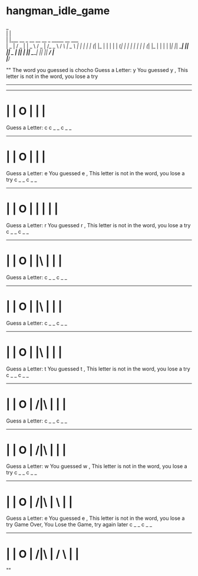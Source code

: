 # hangman_idle_game


 _                                             
| |                                            
| |___    __ _      __ __    __ _     _____      __       ___  
|  _  |  / _  |    |  _  \  / _  |  /_   _ \   /  _\    |  _ \ 
| | | | | (_| |_   | | | | | (_| |  | | | | | | (_| |_  | | | |
|_| |_|  \______|  |_| |_|  \___ |  |_| | |_|  \______| |_| |_|
                             __/ |                      
                            |___/

""
The word you guessed is chocho
Guess a Letter: y
You guessed y , This letter is not in the word, you lose a try
_ _ _ _ _ _

  ________
   |     \|
   O      |
          |
          |
  =========
  
Guess a Letter: c
c _ _ c _ _

  ________
   |     \|
   O      |
          |
          |
  =========
  
Guess a Letter: e
You guessed e , This letter is not in the word, you lose a try
c _ _ c _ _

  ________
   |     \|
   O      |
   |      |
          |
          |
  =========
   
Guess a Letter: r
You guessed r , This letter is not in the word, you lose a try
c _ _ c _ _

  ________
   |     \|
   O      |
   |\     |
          |
          |
  =========
  
Guess a Letter: 
c _ _ c _ _

  ________
   |     \|
   O      |
   |\     |
          |
          |
  =========
  
Guess a Letter: 
c _ _ c _ _

  ________
   |     \|
   O      |
   |\     |
          |
          |
  =========
  
Guess a Letter: t
You guessed t , This letter is not in the word, you lose a try
c _ _ c _ _

  ________
   |     \|
   O      |
  /|\     |
          |
          |
  =========
  
Guess a Letter: 
c _ _ c _ _

  ________
   |     \|
   O      |
  /|\     |
          |
          |
  =========
  
Guess a Letter: w
You guessed w , This letter is not in the word, you lose a try
c _ _ c _ _

  ________
   |     \|
   O      |
  /|\     |
    \     |
          |
  =========
  
Guess a Letter: e
You guessed e , This letter is not in the word, you lose a try
Game Over, You Lose the Game, try again later
c _ _ c _ _

  ________
   |     \|
   O      |
  /|\     |
  / \     |
          |
  =========
""
